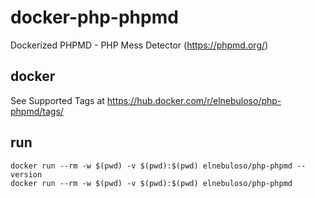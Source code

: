 # docker-php-phpmd

Dockerized PHPMD - PHP Mess Detector (https://phpmd.org/)

## docker

See Supported Tags at https://hub.docker.com/r/elnebuloso/php-phpmd/tags/

## run

```
docker run --rm -w $(pwd) -v $(pwd):$(pwd) elnebuloso/php-phpmd --version
docker run --rm -w $(pwd) -v $(pwd):$(pwd) elnebuloso/php-phpmd
```